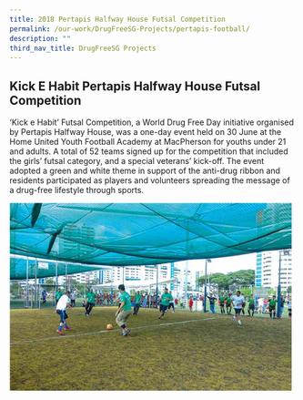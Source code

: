 ```yaml
---
title: 2018 Pertapis Halfway House Futsal Competition
permalink: /our-work/DrugFreeSG-Projects/pertapis-football/
description: ""
third_nav_title: DrugFreeSG Projects
---
```

## Kick E Habit Pertapis Halfway House Futsal Competition

‘Kick e Habit’ Futsal Competition, a World
Drug Free Day initiative organised by Pertapis
Halfway House, was a one-day event held on
30 June at the Home United Youth Football
Academy at MacPherson for youths under 21
and adults. A total of 52 teams signed up for
the competition that included the girls’ futsal
category, and a special veterans’ kick-off. The
event adopted a green and white theme in
support of the anti-drug ribbon and residents
participated as players and volunteers
spreading the message of a drug-free lifestyle
through sports.

![](/images/DFSG%20Projects/pertapis%20football.png)